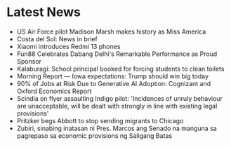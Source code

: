 # Latest News
-  US Air Force pilot Madison Marsh makes history as Miss America
-  Costa del Sol: News in brief
-  Xiaomi introduces Redmi 13 phones
-  Fun88 Celebrates Dabang Delhi's Remarkable Performance as Proud Sponsor
-  Kalaburagi: School principal booked for forcing students to clean toilets
-  Morning Report — Iowa expectations: Trump should win big today
-  90% of Jobs at Risk Due to Generative AI Adoption: Cognizant and Oxford Economics Report
-  Scindia on flyer assaulting Indigo pilot: 'Incidences of unruly behaviour are unacceptable, will be dealt with strongly in line with existing legal provisions'
-  Pritzker begs Abbott to stop sending migrants to Chicago
-  Zubiri, sinabing inatasan ni Pres. Marcos ang Senado na manguna sa pagrepaso sa economic provisions ng Saligang Batas
